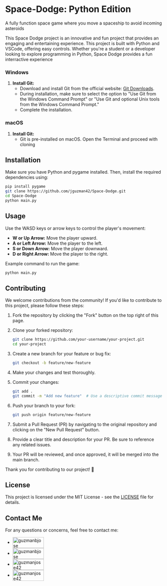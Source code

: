 # Space-Dodge: Python Edition
A fully function space game where you move a spaceship to avoid incoming asteroids

This Space Dodge project is an innovative and fun project that provides
an engaging and entertaining experience. This project is built with Python and VSCode, offering easy controls. Whether you're a student or a developer 
looking to explore programming in Python, Space Dodge provides a fun interractive experience

### Windows

1. **Install Git:**
   - Download and install Git from the official website: [Git Downloads](https://git-scm.com/downloads).
   - During installation, make sure to select the option to "Use Git from the Windows Command Prompt" or "Use Git and optional Unix tools from the Windows Command Prompt."
   - Complete the installation.

### macOS

1. **Install Git:**
   - Git is pre-installed on macOS. Open the Terminal and proceed with cloning

## Installation

Make sure you have Python and pygame installed. Then, install the required dependencies using:

```bash
pip install pygame
git clone https://github.com/jguzman42/Space-Dodge.git
cd Space-Dodge
python main.py

```
## Usage

Use the WASD keys or arrow keys to control the player's movement:

- **W or Up Arrow:** Move the player upward.
- **A or Left Arrow:** Move the player to the left.
- **S or Down Arrow:** Move the player downward.
- **D or Right Arrow:** Move the player to the right.

Example command to run the game:

```bash
python main.py

```
## Contributing

We welcome contributions from the community! If you'd like to contribute to this project, please follow these steps:

1. Fork the repository by clicking the "Fork" button on the top right of this page.

2. Clone your forked repository:

    ```bash
    git clone https://github.com/your-username/your-project.git
    cd your-project
    ```

3. Create a new branch for your feature or bug fix:

    ```bash
    git checkout -b feature/new-feature
    ```

4. Make your changes and test thoroughly.

5. Commit your changes:

    ```bash
    git add .
    git commit -m "Add new feature"  # Use a descriptive commit message
    ```

6. Push your branch to your fork:

    ```bash
    git push origin feature/new-feature
    ```

7. Submit a Pull Request (PR) by navigating to the original repository and clicking on the "New Pull Request" button.

8. Provide a clear title and description for your PR. Be sure to reference any related issues.

9. Your PR will be reviewed, and once approved, it will be merged into the main branch.

Thank you for contributing to our project! 🚀

## License
This project is licensed under the MIT License - see the [LICENSE](LICENSE) file for details.

## Contact Me
For any questions or concerns, feel free to contact me:

- <a href="mailto:guzmanjose3456@gmail.com" target="blank"><img align="center" src="https://img.shields.io/badge/Gmail-D14836?style=for-the-badge&logo=gmail&logoColor=white" alt="guzmanbjose" height="35" width="100" /></a>
- <a href="https://linkedin.com/in/guzmanbjose" target="blank"><img align="center" src="https://img.shields.io/badge/LinkedIn-0077B5?style=for-the-badge&logo=linkedin&logoColor=white" alt="guzmanbjose" height="35" width="100" /></a>
- <a href="https://github.com/jguzman42" target="blank"><img align="center" src="https://img.shields.io/badge/GitHub-100000?style=for-the-badge&logo=github&logoColor=white" alt="guzmanjose42" height="35" width="100" /></a>
- <a href="https://instagram.com/guzmanjose42" target="blank"><img align="center" src="https://img.shields.io/badge/Instagram-E4405F?style=for-the-badge&logo=instagram&logoColor=white" alt="guzmanjose42" height="35" width="100" /></a>
